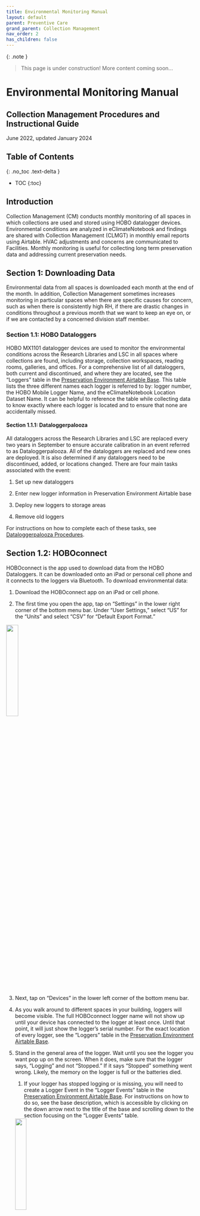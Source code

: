 ```yaml
---
title: Environmental Monitoring Manual
layout: default
parent: Preventive Care
grand_parent: Collection Management
nav_order: 2
has_children: false
---
```


{: .note }
> This page is under construction!
> More content coming soon...

# **Environmental Monitoring Manual**
## **Collection Management Procedures and Instructional Guide**
June 2022, updated January 2024

## **Table of Contents**
{: .no_toc .text-delta }

- TOC
{:toc}

## **Introduction**

Collection Management (CM) conducts monthly monitoring of all spaces in which collections are used and stored using HOBO datalogger devices. Environmental conditions are analyzed in eClimateNotebook and findings are shared with Collection Management (CLMGT) in monthly email reports using Airtable. HVAC adjustments and concerns are communicated to Facilities. Monthly monitoring is useful for collecting long term preservation data and addressing current preservation needs.


## **Section 1: Downloading Data**

Environmental data from all spaces is downloaded each month at the end of the month. In addition, Collection Management sometimes increases monitoring in particular spaces when there are specific causes for concern, such as when there is consistently high RH, if there are drastic changes in conditions throughout a previous month that we want to keep an eye on, or if we are contacted by a concerned division staff member.


### **Section 1.1: HOBO Dataloggers**

HOBO MX1101 datalogger devices are used to monitor the environmental conditions across the Research Libraries and LSC in all spaces where collections are found, including storage, collection workspaces, reading rooms, galleries, and offices. For a comprehensive list of all dataloggers, both current and discontinued, and where they are located, see the “Loggers” table in the [Preservation Environment Airtable Base](https://airtable.com/appdyGUVHYBU0AQmP/tblVHMsSmAAKX6awi/viwzwWwPfx5EmZxdc?blocks=hide). This table lists the three different names each logger is referred to by: logger number, the HOBO Mobile Logger Name, and the eClimateNotebook Location Dataset Name. It can be helpful to reference the table while collecting data to know exactly where each logger is located and to ensure that none are accidentally missed. 


#### **Section 1.1.1: Dataloggerpalooza**

All dataloggers across the Research Libraries and LSC are replaced every two years in September to ensure accurate calibration in an event referred to as Dataloggerpalooza. All of the dataloggers are replaced and new ones are deployed. It is also determined if any dataloggers need to be discontinued, added, or locations changed. There are four main tasks associated with the event:

1. Set up new dataloggers

2. Enter new logger information in Preservation Environment Airtable base

3. Deploy new loggers to storage areas

4. Remove old loggers

For instructions on how to complete each of these tasks, see [Dataloggerpalooza Procedures](https://docs.google.com/document/u/0/d/1aj7Fo6CDWEYUUerXRL_dbyw9gfwcOzBypqDztAv9prw/edit).


## **Section 1.2: HOBOconnect**

HOBOconnect is the app used to download data from the HOBO Dataloggers. It can be downloaded onto an iPad or personal cell phone and it connects to the loggers via Bluetooth. To download environmental data: 

1) Download the HOBOconnect app on an iPad or cell phone.

2) The first time you open the app, tap on “Settings” in the lower right corner of the bottom menu bar. Under “User Settings,” select “US” for the “Units” and select “CSV” for “Default Export Format.”

<img src="Images/HoboConnect-Step-2.JPG" width="25%" />

3) Next, tap on “Devices” in the lower left corner of the bottom menu bar.

4) As you walk around to different spaces in your building, loggers will become visible. The full HOBOconnect logger name will not show up until your device has connected to the logger at least once. Until that point, it will just show the logger’s serial number. For the exact location of every logger, see the “Loggers” table in the [Preservation Environment Airtable Base](https://airtable.com/appdyGUVHYBU0AQmP/tblVHMsSmAAKX6awi/viwzwWwPfx5EmZxdc?blocks=hide).

5) Stand in the general area of the logger. Wait until you see the logger you want pop up on the screen. When it does, make sure that the logger says, “Logging” and not “Stopped.” If it says “Stopped” something went wrong. Likely, the memory on the logger is full or the batteries died.

   1. If your logger has stopped logging or is missing, you will need to create a Logger Event in the “Logger Events” table in the [Preservation Environment Airtable Base](https://airtable.com/appdyGUVHYBU0AQmP/tblD2IIlFMzk4Xu63/viwzdwNCVm94fpPJr?blocks=hide). For instructions on how to do so, see the base description, which is accessible by clicking on the down arrow next to the title of the base and scrolling down to the section focusing on the “Logger Events” table. 

   <img src="Images/HoboConnect-Step-5.JPG" width="25%" />

6) Tap the logger you want to download. 

7)  Select “Download Data.” Wait for the download to complete. If the readout takes a long time or stops, you may need to start over and get closer to the logger. To easily find a logger, press and hold on “Beep Logger” and the logger will make a sound.

<img src="Images/HoboConnect-Step-7.JPG" width="25%" />

8) Once the download completes, tap “Done” at the bottom of the screen.

<img src="Images/HoboConnect-Step-8.JPG" width="25%" />

9) To confirm that the data was downloaded, click on the folder icon labeled “Data” on the bottom of the screen.

<img src="Images/HoboConnect-Step-9.PNG" width="25%" />

10) Each of the data files that you have downloaded will be listed here.

<img src="Images/HoboConnect-Step-10.jpg" width="25%" />

11) There is a bulk download feature for downloading multiple loggers that are close to one another at the same time. Click on “Bulk Download” in the upper right corner of the “Devices” page. 

<img src="Images/HoboConnect-Step-11.JPG" width="25%" />

12) Select the loggers you want to download by clicking on the small circle to the left of the logger name. The small circle will be empty until it is selected, when it is then filled with a checkmark. Once you select the loggers you want to download, click on “Download X loggers.”

13) Once the loggers finish downloading, select “Done” in the top left corner of the screen. 

14) Next, check to see how much battery each logger has as well as how full the memory is. In the current version of the app, you do so by looking at the small icons on the logger screen. Select a logger to connect. The small battery icon at the top of the screen indicates how much battery is left. If there is only one bar left, the batteries should be replaced. The small icon on the lower right indicates the amount of memory used. If it appears to be almost full, the logger’s memory should be cleared. 
 1. *If the batteries need to be replaced:* make sure to download and export any data on the logger first, because otherwise it will be lost. Once the data is downloaded, then take out the old batteries and put the new ones in. When the logger pops up in the logger list in the app, it will say “Power Reset.”
      1. Next, click on “Configure & Start” in the upper left of the screen in the app. A window will pop up confirming that you want to configure the device. Click “Yes.” Then, click the “Start” button on the bottom right.

1. *If the logger’s memory needs to be cleared:* click on “Configure & Start” in the upper left of the screen in the app. A window will pop up confirming that you want to configure the device. Click “Yes.” Then, click the “Start” button on the bottom right.

<img src="Images/HoboConnect-Step-14.jpg" width="25%" />

15) Once you finish downloading the data for all spaces in your building, the files need to be exported. Click on the folder icon labeled “Data” on the bottom of the screen.

<img src="Images/HoboConnect-Step-9.PNG" width="25%" />

16)  Click “Export and Share” in the upper right corner. 

<img src="Images/HoboConnect-Step-16.JPG" width="25%" />

17) Select each of the files you want to export and then select “Export X Files” at the bottom of the screen. 

<img src="Images/HoboConnect-Step-17.jpg" width="25%" />

18) A window will pop up at the bottom of the screen asking for which format you want the files in. “CSV” should already be listed. Then press “Export.”

<img src="Images/HoboConnect-Step-18.jpg" width="25%" />

19) Each of the files will download and show up in green when they are ready to share. Once all files are downloaded, a window will pop up at the bottom of the screen. Select “Share” and send them to yourself via email. 
 1. Only 20 files can be exported at a time, so repeat this process as many times as necessary until all files are exported. 

<img src="Images/HoboConnect-Step-19.jpg" width="25%" />

20)  Once you export the data from HOBOconnect and receive the email(s) with your downloaded data, download the files onto your computer. You can download the folder so all of the files are downloaded together. The downloaded file will be zipped due to its size, so right click on the folder and select “Extract All.”

21) The data is now ready to be uploaded into eClimateNotebook

22) These exported files with the raw data from HOBOconnect also need to be saved in the [Environmental Monitoring](https://drive.google.com/drive/folders/1uRHAKVWL5vCrOJBtjaUuRYjRg77tD9MF?usp=sharing) folder in the Google Drive. Select the folder for the present year, and then click on your building. Open the folder titled “Uploaded to ECNB” and save the files here. The files do not need to be renamed or changed at all and they are not organized in any particular way. Simply drag and drop the files into the folder. Keeping these files is more of a precautionary measure in the event of an eClimateNotebook crash. They can then be deleted from your downloads as well as your email.

23) Once you confirm that the data has been successfully uploaded to eClimateNotebook and saved in the Google Drive, you can delete the files. If you have a small number of files, you can delete them in HOBOconnect, by swiping from right to left on each individual file and selecting the trash can. When it asks you to confirm, select “Delete.”

24) If you have a large number of files to delete, this can be done by batch in the “Files” app on your phone or iPad. The app will be located in different locations on different devices, so if you are struggling to find the icon, just search for “Files” in the search bar on your device. 

<img src="Images/HoboConnect-Step-24.png" width="40%" />

25) When you open the Files app, make sure that you are in the “On my iPad” page (or “On my iPhone” if using your phone).  

<img src="Images/HoboConnect-Step-25.jpg" width="40%" />

26) Click on the HOBOconnect folder. 

<img src="Images/HoboConnect-Step-26.JPG" width="40%" />

27) Click on the “CSVs” folder.

<img src="Images/HoboConnect-Step-27.JPG" width="40%" />

28) Click on the three dots in the upper right corner and choose “Select.” Click on all of the datasets you would like to delete and then click on the trash can icon in the lower right corner. Deleting the files here will also delete them from the HOBOconnect app. If you go back to the “Data” page, it will now be empty. 

<img src="Images/HoboConnect-Step-28.jpg" width="25%" />

## **Section 2: eClimateNotebook**

eClimate Notebook is the online program used to track the environmental data for all of the Research Libraries and LSC. Data for some spaces is available as far back as the year 2000, though most dataloggers were installed starting in 2017 upon the foundation of the Collection Management program. eClimate Notebook allows us to look at metrics such as temperature, relative humidity, dew point and mold risk in order to analyze potential threats to collections caused by environmental conditions. 


### **Section 2.1: Uploading New Data**

After you finish downloading environmental data in each space using HOBOconnect and send yourself the files via email, they need to be uploaded into eClimate Notebook.

Once logged in, select “Data Manager” in the bar at the top of the page and follow the below instructions:

1. Click on “Upload” and a finder window will pop up. Select all of the files you want to upload (click and drag all) and click “Open.”

2. Once the data has been successfully uploaded, it is displayed in a chart with two columns: “Data File” and “Location Dataset Name.” In the “Location Dataset Name” column, each of the names needs to be changed to include just the location dataset name (“Building-Room Number”). All of the numbers after the room number should be deleted. 

   1. Once you delete the extra numbers, the room name will appear in a drop down menu. Select the room. Doing so connects the data you are uploading to all other past data for that space.

3. When you finish shortening all of the Location Dataset Names, click “Ok.”

4. The data will then begin to upload. Once it is finished, click on “Continue to Graphs.” 

5. If a new dataset is uploaded (i.e. for a new room) that is not associated with a space in the location hierarchy (visible on the left side of the screen), it will show up as unassigned at the bottom of the locations list. To insert it into the hierarchy, use the “Manage Hierarchy” field under “Data Manager” at the top of the page. For more information, see [Section 2.2.1.2: Manage Hierarchy](#section-2212-manage-hierarchy).


### **Section 2.2: Organizing and Editing Datasets** 

#### **Section 2.2.1: Data Manager**

There are three fields under the “Data Manager” header: “Upload Data,” “Data History,” and “Manage Hierarchy.” For an in-depth description of how to upload data, see [Section 2.1: Uploading New Data](#section-21-uploading-new-data) above.


##### **Section 2.2.1.1: Data History**

The Data History tool is structured in the form of a chart and clearly lists the “Location Dataset  Name,” which is the shortened name of the space (SASB-315N for example), as well as the “Data File” which is the name of the file when it was first uploaded before being shortened (SASB-313N-20227518 2018-03-19 11-40-08 -0400). For each data set, you are able to see when it was created (so when data was first downloaded for the space), when the data currently “ends,” as well as the most recent upload date. 

There are a few tasks that can also be completed within Data History. On the far left of the table, there are five small icons that allow you to: 

| **Icons**        | **Tasks**        |
| ---------------- | ---------------- |
|**Show Graph**    | Clicking on this icon will bring you directly to the graph for the data set |
**Rename Dataset** | Changes the display name of the location dataset |
|**Export Dataset** | Exports a PEM2 format file of the dataset's data to download |
|**Delete Dataset** | Permanently deletes the dataset from the institution's account. This is used if a dataset is uploaded accidentally. This is the most commonly used icon. |
|**Archive Dataset** | Removes the location dataset's data file designation permanently. |

##### **Section 2.2.1.2: Manage Hierarchy**

The hierarchy allows us to organize our data based on the physical layout of our monitored spaces. The Location Dataset Assignments information is structured in the form of a chart and clearly lists the “Location Dataset Name,” which is the shortened name of the space (SASB-315N for example), as well as the “Data File” which is the name of the file when it was first uploaded before being shortened (SASB-313N-20227518 2018-03-19 11-40-08 -0400). If you need to find a location quickly without scrolling through the table, use the small search bar just above the table on the upper left. The far right column, Level Assignment, breaks down the dataset’s exact location by level with a slash in between levels. The hierarchy is broken down into four levels:

- Level 1: Site 

- Level 2: Building 

- Level 3: Level (includes the floors of each building)

- Level 4: Room (includes the individual room numbers)

If a new dataset is uploaded that is not associated with a space in the location hierarchy, it will show up as unassigned at the top of the list. In order to associate it with a location, click on the small icon with the pencil in the “Actions” section to change the location dataset assignment. The small window below will pop up. Select the correct Site, Building, Level, and Room names. Values previously entered will appear in each of the drop-down lists. If you need to add a new value, such as a new room, click on the plus sign to add a new value. Once finished, click “Reassign.” 

<img src="Images/eClimate-Reassign-Location.PNG" width="50%" />

To remove previously assigned location dataset assignments, click on the small folder icon in the “Actions” column on the far left.

If a logger is discontinued, the dataset needs to be classified as “Old Data” in eClimateNotebook. To do so, click on the small icon with the pencil in the “Actions” section to change the location dataset assignment. The small window below will pop up. Under “Site Name,” select “Old Data,” then enter the correct Building, Level, and Room names.

### **Section 2.3: Metrics**

Once the data has been uploaded into eClimate Notebook, you will automatically be brought to the “Graphs” page. The first thing you will do is select the dataset(s) you want to look at, which you can do in the  “Location Datasets” menu on the lower left-hand side of the page. This menu lists out the Location Hierarchy for each of the Research Libraries and LSC. It is clearly laid out so that you can easily see the site, building, level and room. For a more in-depth description of the location hierarchy, see [Section 2.2.1.2: Manage Hierarchy](#section-2212-manage-hierarchy). This menu also includes “New York City” as a “site” and it shows weather data for the region. This is helpful to use when there are irregularities in temperature and relative humidity in spaces, so you can see if exterior conditions may have been the cause (as opposed to something wrong with the HVAC system, construction, etc.). You can select up to 8 different spaces to review at a time. It is helpful to look at different spaces served by the same HVAC units to see if they are experiencing the same conditions. 

After selecting which space(s) you want to look at, you will want to select a date range. On the left side of the page at the top in the “Date Range” section, choose the start and end dates for the data you want to look at. At first, the start date should be the date the data was downloaded during the previous month and the end date should be the date you downloaded the data this month. The date range can be increased to see trends over a longer period or you can enter the dates for the same month in previous years to see what the conditions were at those times as a way of seeing if current conditions in the space are typical for the time of year. 

Once the dataset(s) are selected and date ranges are set, you are ready to look at the graphs. Under the “Graphs” tab, there are a few metrics you can look at: 

| **Metrics**        | **What it Shows**        |
| ------------------ | ------------------------ |
| **Temperature**    | Measure of how hot or cold a space is. |
| **Relative Humidity** | Measure of the water vapor content of air. It is expressed as a percentage. |
| **Temperature and Relative Humidity together** | Temperature and relative humidity are intimately related and impact one another, so it is beneficial to see them together on the same graph. This is our most commonly reviewed metric. |
| **Dew Point (DP)** | Indicator of the total moisture content in an environment and it determines which combination of temperature and RH can be achieved. Knowing the dew point helps assess potential for mold risk.[^1] |
| **Mold** | Measure of the potential for mold growth on any organic materials. The temperature and RH are assessed to predict the likelihood of mold germination. |
| **Preservation Index (PI)** | Assessment of chemical decay that determines the preservation quality of the environment in years and determines how long a collection will last in the space assuming the temperature and RH do not change from current conditions. |
| **Time-Weighted Preservation Index (TWPI)** | Measure of chemical decay (natural aging) that looks at how long a collection will last in the current conditions. The assessment takes into consideration changing temperature and RH conditions and averages the impact different periods have on the overall decay rate. TWPI of 75-100 is *Good*, 45-75 is *Ok*, and anything below 45 is *Risk*.[^2] |
| **Dimensional Change (%DC)** | Assessment of the risk for mechanical damage (along with %EMC) that estimates the change in the size of an object caused by absorbed moisture. |
| **Equilibrium Moisture Content (%EMC)** | Measure of the risk for mechanical damage (along with %DC) and represents the "percent by weight of water" of hygroscopic materials (water-absorbing materials such as wood, textiles, and paper).[^3]

## **Section 3: Analysis**

You will write an email report with your analysis of the collection environments for the past month and send it to CLMGT (<collectionmanagement@nypl.org>). It is best to write the report as you analyze the data and it should be sent out the same day you complete monitoring (as that is when it is most relevant). In this section, you will find resources to look at as you analyze to help you understand the spaces and systems; metrics we focus on in our reports; questions to ask yourself while looking at the data; and how to structure the report.

### **Section 3.1: Resources for Understanding our Systems and Spaces**

There are a few resources that are helpful to understanding our systems and spaces. Looking at these documents will not be necessary every time you complete a report after collecting environmental data, but are helpful to look at in order to gain a better understanding of the spaces and what may be causing particular issues. For resources regarding information about specific HVAC units, see [Section 3.2: Metrics to Focus On](#section-32-metrics-to-focus-on).

#### **Section 3.1.1: General Materials for Understanding Environmental Control**

These resources include more general information about preservation environments. 

* [Managing Collection Environments: Preserving Collections in the Age of Sustainability Technical Note](https://drive.google.com/file/d/119B2BwQfs-2lS3_P60ptgdRxXP0urVZ3/view?usp=sharing): “Managing Collection Environments” was a workshop that took place at the Pennsylvania Academy of Fine Arts in Philadelphia. This document was written by workshop instructor Michael C. Henry and it outlines several collections-specific interior environmental management strategies.
* [HVAC Information Powerpoint](https://docs.google.com/presentation/d/0B8rpG5ta0GE2SGlyUE1td2ZRTlViN2ZnWEdkTTNVc0t3LTE4/edit?usp=sharing\&ouid=100303782412578828024\&resourcekey=0-F4iQCiJ7Sg3NAcp_AkKquQ\&rtpof=true\&sd=true): This presentation includes general set points for collection spaces and spaces that require human comfort temperatures (reading rooms, offices, and galleries) as well as information about HVAC systems, building envelopes, preservation index, as well as environmental-related risks.

#### **Section 3.1.2: Resources for Understanding Our Spaces**

These resources were created about specific spaces at NYPL. 
* [**Preservation Environment Airtable Base**](https://airtable.com/appdyGUVHYBU0AQmP/tblrs9cRhhWpGje2B/viwscnjistU8YQAcV?blocks=hide)**:** Multiple tables within this base are helpful to consult when analyzing environmental data. The “Environmental Events” table tracks any environment-related event that may impact conditions (ex. Staff asking for temperature change, HVAC system work causing brief temperature drops, etc.). There is also a list of all HVAC units which includes the spaces that they serve, design set points, and location maps. For more information and instructions on how to use the base, see the base description, which is accessible by clicking on the down arrow next to the title of the base. 
* **Environmental Assessments:** These assessments were created by Jeremy Linden of Linden Preservation Services in 2018 for **SASB** and **Schomburg**. These documents are particularly helpful to read as one is getting to know a space (or building at large) so you can see the larger (or specific) issues at play that may impact the environment in spaces across a building.
* [**Environmental Design Criteria**](https://docs.google.com/document/u/0/d/16Z-DQvVlYnrPX6DM1Dvm-JqFVAZF7-TZlChDUla9Yi8/edit): Lists acceptable environmental parameters based on space usage.
* [**SASB Space Planning**](https://docs.google.com/document/d/1jZVWlYoTkH0y_3hjTZJ7n_mWMgNHrxqOumZQKATGm0Q/edit?usp=sharing)**:** Though this document was created with SASB in mind, it has helpful information about the optimal types of storage environments for various types of materials. 
* **Previous Report Emails to CLMGT:** It is also helpful to have the email reports sent the past couple months up as you are looking at current data. You will want to see if there was anything mentioned in previous months that needs to be addressed this month as well. For example, say the HVAC was short-cycling last month and Facilities was notified. This month you will want to confirm that this issue was addressed and the unit is now working properly. 

### **Section 3.2 Metrics to Focus on**
Select each room individually from the Location Datasets on the left side of the screen in eClimateNotebook and review monthly conditions. You will also want to look at spaces served by the same HVAC unit together. To find which spaces are served by the same units, see the “HVAC Systems” table in the [Preservation Environment Airtable Base](https://airtable.com/appdyGUVHYBU0AQmP/tblXbRFUmDE1pkNph/viwfrd07RBZFYRpoe?blocks=hide). For more information about what else is included in the spreadsheet, see [Section 3.2.1: Temperature and Relative Humidity](#section-321-temperature-and-relative-humidity).

#### **Section 3.2.1: Temperature and Relative Humidity**
The first graph you will want to look at is the temperature and relative humidity together. For both, we look for a range. The temperature in a room is dependent on what it is used for, specifically, is it human-occupied (such as offices, reading rooms, and galleries)? The below table outlines temperature and relative humidity goals for particular space-types as well as what fluctuations should and should not be cause for concern. Note: Most spaces across the Research Libraries will not achieve these goals at all times.  Generally, these are goals to work toward. You will come to learn the realities of each of the spaces and constraints of the units in your building as you begin regular analysis. 

| **Room Type**          | **Temp**    |  **24HR Fluctuation**  |  **RH**   |  **24HR Fluctuation**  |
| ---------------------- | ----------- | ---------------------- | --------- | ---------------------- |
| **Collection Storage** | Between 55F and 65F | No more than 10 degree swing in 24HR | between 30-60% | No more than 10% in a 24HR period |
| **Collection Workspace** | 68F-70F |
| **Reading Rooms** | 68-70F |
| **Galleries** | 65-70F |

When evaluating the temperature and RH in a space, make sure to look at the [Preservation Environment Airtable Base](https://airtable.com/appdyGUVHYBU0AQmP/tblXbRFUmDE1pkNph/viwfrd07RBZFYRpoe?blocks=hide), which has information related to all of the HVAC units across the Research Libraries and LSC. It lists out which units serve which spaces, where they are located, the units’ generalized past performance in the summer vs. winter months from eClimateNotebook, and other information. This is a very helpful resource to see which rooms are served by the same HVAC systems and to see if the temperatures and RHs the system is achieving are common. In addition, below each table in the spreadsheet, there are more relevant notes regarding the units and the building environments more generally. 

#### **Section 3.2.2: Dew Point**

The Dew Point graph is not one that we look at frequently. That being said, knowing the dew point is very important because its value determines the preservation environment we are capable of achieving. When the dew point is consistent, then it will be true that when the temperature rises, the RH will fall and, conversely, when the temperature falls, the RH rises. If this does not seem to be the case and you need to calculate the dew point using the Dew Point Calculator (DP Calc). DP Calc is a resource from the Image Permanence Institute (IPI) to assist in the calculation of the dew point in a space based on the temperature and relative humidity. To find the dew point calculator, you can visit [dpcalc.org](http://dpcalc.org/) or it can be found in eClimate Notebook under “Storage Planning” at the top of the page and by then selecting “Dew Point Calculator.” We frequently use DP Calc to understand the current mold risk in a space experiencing high RH. If collection materials have to move from an environmentally controlled space to an uncontrolled location (or vice versa), follow the guidelines in the [Environment Emergency - Monitoring Dew Point](https://docs.google.com/drawings/d/1A__jJHxmkdmx3aTwX7QZJr42HqDabZ1xF09fzKFjwzE/edit?usp=sharing) document. Follow the steps to calculate the dew point in the materials’ destination to assess if condensation is a risk and, if so, how to remediate the situation. 

#### **Section 3.2.3: Mold**

Mold needs a high relative humidity to germinate. If the RH in a space goes above 65%, you will want to take a look at the mold graph. The graph has a horizontal line at 1.0 on the y-axis which represents germination. When temperature and RH conditions are within an acceptable range, nothing with show up on this graph, as shown below:When conditions become problematic and susceptible to mold germination, you will start to see bars appearing from the x-axis. See below.

### **Section 3.3: Questions to Ask As You Analyze**

The answers to the questions that guide your analysis will be what you include in your monthly email report to CLMGT. Based on the parameters of the metrics listed above in [Section 3.2: Metrics to Focus On](#section-32-metrics-to-focus-on) and the particulars of each unit, look at the graph for each room and decide if the conditions were within the acceptable parameters for the entire month. If they were not, ask yourself these questions:

1) How long were conditions outside of acceptable parameters? Was it for an extended period? Sporadically?

2) What may account for these conditions?

   1. Weather: Select “New York City” in the Location Datasets on the left side of the screen to see if changes in the space’s conditions reflect exterior conditions

   2. Problems with the HVAC System

   3. Construction

3) How do the conditions compare to last month? The past few months? Is it a continuation of conditions or are we seeing something new?

   1. Look at past emails sent to see if the space was brought up previously

4) Do these conditions match what conditions are typically like in the space this time of year?

   1. Change the “Date Range” in eClimate Notebook and check what the conditions were like during the current month over the past couple years. 

5) What is the setup of the room? Are there windows?

6) Did the conditions occur for a long enough period or was the RH high enough that we should be concerned about mold germination?

   1. For more information about assessing possible mold germination, see [Section 3.2.3: Mold](#section-323-mold).Another helpful resource is the [Environment Emergency Checklist](https://docs.google.com/drawings/d/1jYbQhFpVpleNcJmhs-2MAW2pTcuWwNZSV-Jx5zdz96s/edit?usp=sharing). It lists out similar questions to ask yourself in order to assess if particular environmental conditions are a cause for concern and also includes which types of HVAC units serve each space. If there is an environmental emergency, contact Facilities for your building.

### **Section 3.4: Monthly Environmental Monitoring Report Email** 

Once you are finished uploading data into eClimateNotebook, you will send out a Monthly Report email using Airtable. To do so, navigate to the “Environmental Events” table in the [Preservation Environment Airtable Base](https://airtable.com/appdyGUVHYBU0AQmP/tblrs9cRhhWpGje2B/viwcs2KnX0lfpidbZ?blocks=hide) and select the view for your building under the “Monthly Reports” section on the left side of the page. To create a report, follow the instructions below: 

* Create a new entry by clicking on the “+” in the lower left corner of the table. It will say “#ERROR!” in the “Event” field because it is a formulated field that will automatically populate as you fill in the other fields.

*  Start filling in these fields

  - **_Date:_** Enter today’s date

  - **_Reported By:_** Enter your name

  - **_Email:_** Enter your email address

  - **_Monthly Report Month_**: Select the current month

  - **_Monthly Report Year:_** Select the current year

  - **_Event Type:_** Select “Monthly Report”

* Next you will complete the **_Description_** field, which is where you will put your analysis. The information should be structured as a list and each space mentioned gets its own bullet point. That being said, if there are multiple spaces served by the same HVAC unit and the conditions are the same, they can be mentioned together. You can either type directly in the “Description” field or type up your analysis in a Word document or email and copy and paste it into the field. 

  - Be sure to mention each space(s) with issues and keep it brief: generally 2-3 sentences about a space is sufficient. Include:

    - What occurred

    - For how long

    - Action item(s): use bold text for these so they quickly and easily stand out

  - Refer to [Section 3.2: Metrics to Focus On](#section-32-metrics-to-focus-on) and [Section 3.3: Questions to Ask as You Analyze](#section-33-questions-to-ask-as-you-analyze) as you write your analysis

    - For examples of what to include in the report based on what is shown in the graphs, see [Appendix A](https://docs.google.com/document/d/1YIXS8zJIqLuNrR9WnhwrLkCVrwSlcjn7N5oeGQMJVyw/edit?pli=1#heading=h.4lo0yp2qmll0).

* After finishing your analysis, enter each of the spaces you mentioned in the **_Locations_** field.

* Lastly, once you are completely finished with your analysis and each field is filled in, click on the checkbox in the **_Report Complete?_** field. Once this box is checked, your analysis email will automatically be sent to CLMGT (<collectionmanagement@nypl.org>).

* *Note*: When communicating directly with Facilities about environmental conditions, specifically temperature, it is important to remember that what we are seeing on our dataloggers, may be different from what the system is telling them because of where the BMS (building management system) thermostat is located vs. where our logger is located in a space. For example, our datalogger may say that the temperature in the space is 72 degrees and we want it to be 70, but the system Facilities is looking at says it is already at 70 degrees. In order to avoid confusion, instead of asking Facilities to make it 70 degrees, ask them to bring the set point down two degrees. A good phrase to use when talking with Facilities is “what the collections are experiencing.” 


[^1]: https://s3.cad.rit.edu/ipi-assets/publications/dew_point.pdf
[^2]: https://www.getty.edu/conservation/publications_resources/pdf_publications/pdf/tools_for_analysis.pdf
[^3]: https://repository.iit.edu/islandora/object/islandora%3A1009829/datastream/OBJ/downloa[…]nitoring_of_University_Archives_and_Special_Collections.pdf
